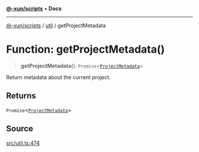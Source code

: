 [**@-xun/scripts**](../../README.md) • **Docs**

***

[@-xun/scripts](../../README.md) / [util](../README.md) / getProjectMetadata

# Function: getProjectMetadata()

> **getProjectMetadata**(): `Promise`\<[`ProjectMetadata`](../type-aliases/ProjectMetadata.md)\>

Return metadata about the current project.

## Returns

`Promise`\<[`ProjectMetadata`](../type-aliases/ProjectMetadata.md)\>

## Source

[src/util.ts:474](https://github.com/Xunnamius/xscripts/blob/4eeba0093c58c5ae075542203854b4a3add2907a/src/util.ts#L474)
